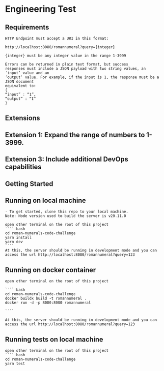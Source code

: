 # Engineering Test

## Requirements 

    HTTP Endpoint must accept a URI in this format:
    
    http://localhost:8080/romannumeral?query={integer}

    {integer} must be any integer value in the range 1-3999 
    
    Errors can be returned in plain text format, but success
    responses must include a JSON payload with two string values, an ‘input’ value and an
    ‘output’ value. For example, if the input is 1, the response must be a JSON document
    equivalent to:
    {
    “input” : “1”,
    “output” : “I”
    }

## Extensions

## Extension 1: Expand the range of numbers to 1-3999.

## Extension 3: Include additional DevOps capabilities

## Getting Started

## Running on local machine 
    - To get started, clone this repo to your local machine.
    Note: Node version used to build the server is v20.11.0

    open other terminal on the root of this project
    ```` bash
    cd roman-numerals-code-challenge
    yarn install
    yarn dev
    ````
    At this, the server should be running in development mode and you can access the url http://localhost:8080/romannumeral?query=123

   
## Running on docker container
    open other terminal on the root of this project

    ```` bash
    cd roman-numerals-code-challenge
    docker buildx build -t romannumeral .
    docker run -d -p 8080:8080 romannumeral

    ````

    At this, the server should be running in development mode and you can access the url http://localhost:8080/romannumeral?query=123

## Running tests on local machine  

    open other terminal on the root of this project
    ```` bash
    cd roman-numerals-code-challenge
    yarn test
